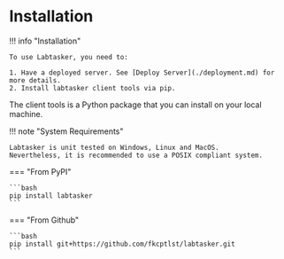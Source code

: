 # Installation

!!! info "Installation"

    To use Labtasker, you need to:

    1. Have a deployed server. See [Deploy Server](./deployment.md) for more details.
    2. Install labtasker client tools via pip.

The client tools is a Python package that you can install on your local machine.

!!! note "System Requirements"

    Labtasker is unit tested on Windows, Linux and MacOS.
    Nevertheless, it is recommended to use a POSIX compliant system.

=== "From PyPI"

    ```bash
    pip install labtasker
    ```

=== "From Github"

    ```bash
    pip install git+https://github.com/fkcptlst/labtasker.git
    ```

